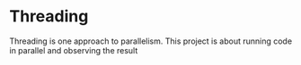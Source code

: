 # Threading
Threading is one approach to parallelism. This project is about running code in parallel and observing the result
